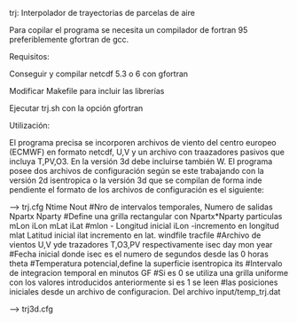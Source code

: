 trj: Interpolador de trayectorias de parcelas de aire

Para copilar el programa se necesita un compilador de fortran 95 preferiblemente gfortran de gcc.

Requisitos:

Conseguir y compilar netcdf 5.3 o 6 con gfortran

Modificar Makefile para incluir las librerías

Ejecutar trj.sh con la opción gfortran


Utilización:

El programa precisa se incorporen archivos de viento del centro europeo (ECMWF) en formato netcdf, U,V y un archivo con traazadores pasivos que incluya T,PV,O3. En la versión 3d debe incluirse también W.
El programa posee dos archivos de configuración según se este trabajando con la versión 2d isentropica o la versión 3d que se compilan de forma inde pendiente el formato de los archivos de configuración es el siguiente:

-->   trj.cfg
Ntime Nout               #Nro de intervalos temporales, Numero de salidas
Npartx Nparty            #Define una grilla rectangular con Npartx*Nparty particulas
mLon iLon mLat iLat      #mlon - Longitud inicial iLon -incremento en longitud mlat Latitud inicial ilat incremento en lat.
windfile tracfile        #Archivo de vientos U,V yde trazadores T,O3,PV respectivamente
isec day mon year        #Fecha inicial donde isec es el numero de segundos desde las 0 horas
theta                    #Temperatura potencial,define la superficie isentropica
its                      #Intervalo de integracion temporal en minutos
GF                       #Si es 0 se utiliza una grilla uniforme con los valores introducidos anteriormente  si es 1 se leen
                         #las posiciones iniciales desde un archivo de configuracion. Del archivo input/temp_trj.dat

-->  trj3d.cfg
